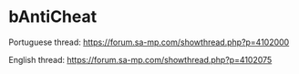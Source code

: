 # bAntiCheat
Portuguese thread: https://forum.sa-mp.com/showthread.php?p=4102000

English thread: https://forum.sa-mp.com/showthread.php?p=4102075
